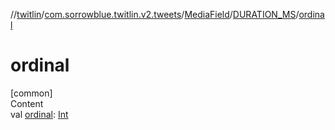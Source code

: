 //[twitlin](../../../index.md)/[com.sorrowblue.twitlin.v2.tweets](../../index.md)/[MediaField](../index.md)/[DURATION_MS](index.md)/[ordinal](ordinal.md)



# ordinal  
[common]  
Content  
val [ordinal](ordinal.md): [Int](https://kotlinlang.org/api/latest/jvm/stdlib/kotlin/-int/index.html)  



